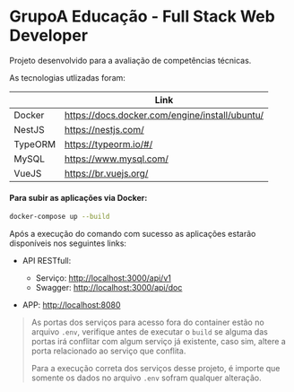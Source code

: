 GrupoA Educação - Full Stack Web Developer
===================

Projeto desenvolvido para a avaliação de competências técnicas.

As tecnologias utlizadas foram:

|             |Link                                           |
|-------------|-----------------------------------------------|
|Docker       |https://docs.docker.com/engine/install/ubuntu/ |
|NestJS       |https://nestjs.com/                            |
|TypeORM      |https://typeorm.io/#/                          |
|MySQL        |https://www.mysql.com/                         |
|VueJS        |https://br.vuejs.org/                          |

#### Para subir as aplicações via Docker:
   ```bash
   docker-compose up --build
   ```
Após a execução do comando com sucesso as aplicações estarão disponíveis nos seguintes links:
* API RESTfull:
   * Serviço: [http://localhost:3000/api/v1]()
   * Swagger: [http://localhost:3000/api/doc]()

* APP: [http://localhost:8080]()

> As portas dos serviços para acesso fora do container estão no arquivo `.env`, verifique antes de executar o `build` se alguma das portas irá conflitar com algum serviço já existente, caso sim, altere a porta relacionado ao serviço que conflita.
>
> Para a execução correta dos serviços desse projeto, é importe que somente os dados no arquivo `.env` sofram qualquer alteração.

